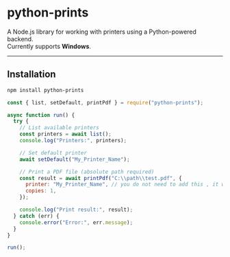 # python-prints

A Node.js library for working with printers using a Python-powered backend.  
Currently supports **Windows**.

---

## Installation

```bash
npm install python-prints
```


```js
const { list, setDefault, printPdf } = require("python-prints");

async function run() {
  try {
    // List available printers
    const printers = await list();
    console.log("Printers:", printers);

    // Set default printer
    await setDefault("My_Printer_Name");

    // Print a PDF file (absolute path required)
    const result = await printPdf("C:\\path\\test.pdf", {
      printer: "My_Printer_Name", // you do not need to add this , it will use the default printer
      copies: 1,
    });

    console.log("Print result:", result);
  } catch (err) {
    console.error("Error:", err.message);
  }
}

run();
```

